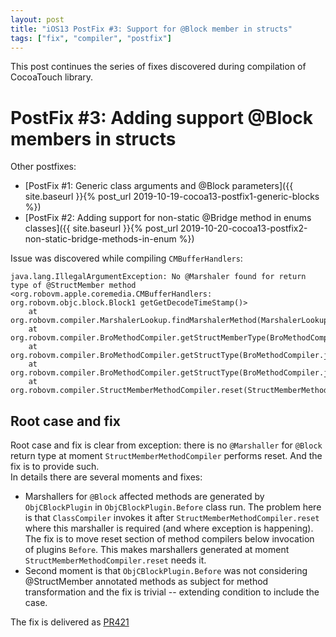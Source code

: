```yaml
---
layout: post
title: "iOS13 PostFix #3: Support for @Block member in structs"
tags: ["fix", "compiler", "postfix"]
---
```

This post continues the series of fixes discovered during compilation of CocoaTouch library.  
# PostFix #3: Adding support @Block members in structs

Other postfixes:  
* [PostFix #1: Generic class arguments and @Block parameters]({{ site.baseurl }}{% post_url 2019-10-19-cocoa13-postfix1-generic-blocks %})
* [PostFix #2: Adding support for non-static @Bridge method in enums classes]({{ site.baseurl }}{% post_url 2019-10-20-cocoa13-postfix2-non-static-bridge-methods-in-enum %})

Issue was discovered while compiling `CMBufferHandlers`: 
```
java.lang.IllegalArgumentException: No @Marshaler found for return type of @StructMember method <org.robovm.apple.coremedia.CMBufferHandlers: org.robovm.objc.block.Block1 getGetDecodeTimeStamp()>
	at org.robovm.compiler.MarshalerLookup.findMarshalerMethod(MarshalerLookup.java:169)
	at org.robovm.compiler.BroMethodCompiler.getStructMemberType(BroMethodCompiler.java:977)
	at org.robovm.compiler.BroMethodCompiler.getStructType(BroMethodCompiler.java:677)
	at org.robovm.compiler.BroMethodCompiler.getStructType(BroMethodCompiler.java:568)
	at org.robovm.compiler.StructMemberMethodCompiler.reset(StructMemberMethodCompiler.java:63)
```

## Root case and fix
Root case and fix is clear from exception: there is no `@Marshaller` for `@Block` return type at moment `StructMemberMethodCompiler` performs reset. And the fix is to provide such.  
In details there are several moments and fixes:   
- Marshallers for `@Block` affected methods are generated by `ObjCBlockPlugin` in `ObjCBlockPlugin.Before` class run. The problem here is that `ClassCompiler` invokes it after `StructMemberMethodCompiler.reset` where this marshaller is required (and where exception is happening). The fix is to move reset section of method compilers below  invocation of plugins `Before`. This makes marshallers generated at moment `StructMemberMethodCompiler.reset` needs it.
- Second moment is that `ObjCBlockPlugin.Before` was not considering @StructMember annotated methods as subject for method transformation and the fix is trivial -- extending condition to include the case. 

The fix is delivered as [PR421](https://github.com/MobiVM/robovm/pull/421)

